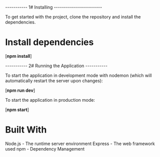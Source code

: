 ----------- 1# Installing ------------------------

To get started with the project, clone the repository and install the dependencies.

# Install dependencies

[**npm install**]


----------- 2# Running the Application -----------

To start the application in development mode with nodemon (which will automatically restart the server upon changes):

[**npm run dev**]

To start the application in production mode:

[**npm start**]

# Built With

Node.js - The runtime server environment
Express - The web framework used
npm - Dependency Management